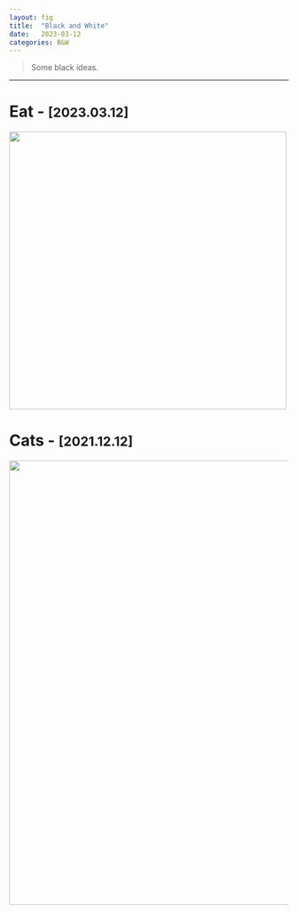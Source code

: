 ```yaml
---
layout: fig
title:  "Black and White"
date:   2023-03-12 
categories: B&W
---
```


> Some black ideas.

---

# Eat - <small>[2023.03.12]</small>
<img align='center' src="{{ '/' | relative_url }}public/fig_post/Black-and-White/13.PNG" width='500'>

# Cats - <small>[2021.12.12]</small>
<img align='center' src="{{ '/' | relative_url }}public/fig_post/Black-and-White/8.PNG" width='800'>

